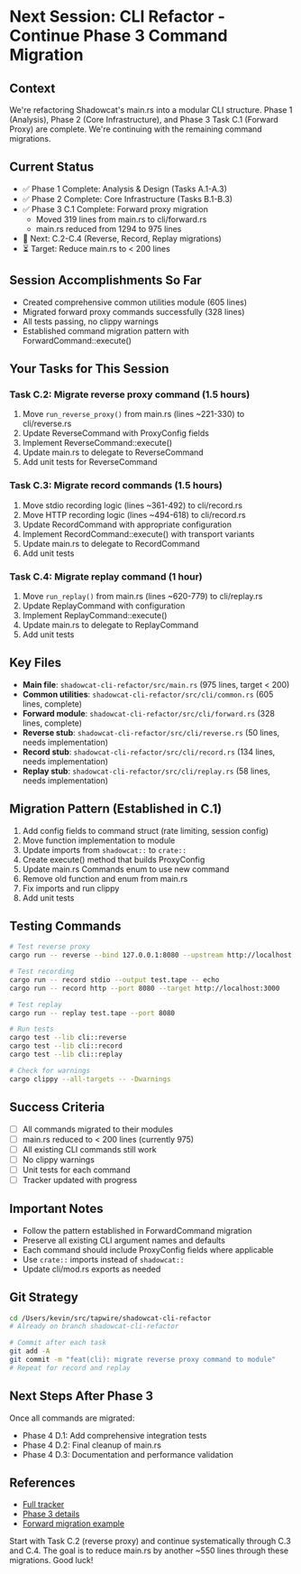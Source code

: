 # Next Session: CLI Refactor - Continue Phase 3 Command Migration

## Context
We're refactoring Shadowcat's main.rs into a modular CLI structure. Phase 1 (Analysis), Phase 2 (Core Infrastructure), and Phase 3 Task C.1 (Forward Proxy) are complete. We're continuing with the remaining command migrations.

## Current Status
- ✅ Phase 1 Complete: Analysis & Design (Tasks A.1-A.3)
- ✅ Phase 2 Complete: Core Infrastructure (Tasks B.1-B.3)
- ✅ Phase 3 C.1 Complete: Forward proxy migration
  - Moved 319 lines from main.rs to cli/forward.rs
  - main.rs reduced from 1294 to 975 lines
- 🎯 Next: C.2-C.4 (Reverse, Record, Replay migrations)
- ⏳ Target: Reduce main.rs to < 200 lines

## Session Accomplishments So Far
- Created comprehensive common utilities module (605 lines)
- Migrated forward proxy commands successfully (328 lines)
- All tests passing, no clippy warnings
- Established command migration pattern with ForwardCommand::execute()

## Your Tasks for This Session

### Task C.2: Migrate reverse proxy command (1.5 hours)
1. Move `run_reverse_proxy()` from main.rs (lines ~221-330) to cli/reverse.rs
2. Update ReverseCommand with ProxyConfig fields
3. Implement ReverseCommand::execute()
4. Update main.rs to delegate to ReverseCommand
5. Add unit tests for ReverseCommand

### Task C.3: Migrate record commands (1.5 hours)
1. Move stdio recording logic (lines ~361-492) to cli/record.rs
2. Move HTTP recording logic (lines ~494-618) to cli/record.rs
3. Update RecordCommand with appropriate configuration
4. Implement RecordCommand::execute() with transport variants
5. Update main.rs to delegate to RecordCommand
6. Add unit tests

### Task C.4: Migrate replay command (1 hour)
1. Move `run_replay()` from main.rs (lines ~620-779) to cli/replay.rs
2. Update ReplayCommand with configuration
3. Implement ReplayCommand::execute()
4. Update main.rs to delegate to ReplayCommand
5. Add unit tests

## Key Files
- **Main file**: `shadowcat-cli-refactor/src/main.rs` (975 lines, target < 200)
- **Common utilities**: `shadowcat-cli-refactor/src/cli/common.rs` (605 lines, complete)
- **Forward module**: `shadowcat-cli-refactor/src/cli/forward.rs` (328 lines, complete)
- **Reverse stub**: `shadowcat-cli-refactor/src/cli/reverse.rs` (50 lines, needs implementation)
- **Record stub**: `shadowcat-cli-refactor/src/cli/record.rs` (134 lines, needs implementation)
- **Replay stub**: `shadowcat-cli-refactor/src/cli/replay.rs` (58 lines, needs implementation)

## Migration Pattern (Established in C.1)
1. Add config fields to command struct (rate limiting, session config)
2. Move function implementation to module
3. Update imports from `shadowcat::` to `crate::`
4. Create execute() method that builds ProxyConfig
5. Update main.rs Commands enum to use new command
6. Remove old function and enum from main.rs
7. Fix imports and run clippy
8. Add unit tests

## Testing Commands
```bash
# Test reverse proxy
cargo run -- reverse --bind 127.0.0.1:8080 --upstream http://localhost:3000

# Test recording
cargo run -- record stdio --output test.tape -- echo
cargo run -- record http --port 8080 --target http://localhost:3000

# Test replay
cargo run -- replay test.tape --port 8080

# Run tests
cargo test --lib cli::reverse
cargo test --lib cli::record
cargo test --lib cli::replay

# Check for warnings
cargo clippy --all-targets -- -Dwarnings
```

## Success Criteria
- [ ] All commands migrated to their modules
- [ ] main.rs reduced to < 200 lines (currently 975)
- [ ] All existing CLI commands still work
- [ ] No clippy warnings
- [ ] Unit tests for each command
- [ ] Tracker updated with progress

## Important Notes
- Follow the pattern established in ForwardCommand migration
- Preserve all existing CLI argument names and defaults
- Each command should include ProxyConfig fields where applicable
- Use `crate::` imports instead of `shadowcat::`
- Update cli/mod.rs exports as needed

## Git Strategy
```bash
cd /Users/kevin/src/tapwire/shadowcat-cli-refactor
# Already on branch shadowcat-cli-refactor

# Commit after each task
git add -A
git commit -m "feat(cli): migrate reverse proxy command to module"
# Repeat for record and replay
```

## Next Steps After Phase 3
Once all commands are migrated:
- Phase 4 D.1: Add comprehensive integration tests
- Phase 4 D.2: Final cleanup of main.rs
- Phase 4 D.3: Documentation and performance validation

## References
- [Full tracker](plans/cli-refactor/cli-refactor-tracker.md)
- [Phase 3 details](plans/cli-refactor/tasks/C.2-reverse-proxy.md)
- [Forward migration example](shadowcat-cli-refactor/src/cli/forward.rs)

Start with Task C.2 (reverse proxy) and continue systematically through C.3 and C.4. The goal is to reduce main.rs by another ~550 lines through these migrations. Good luck!